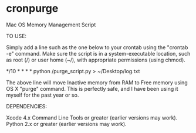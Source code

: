 cronpurge
=========

Mac OS Memory Management Script

TO USE:

Simply add a line such as the one below to your crontab using the "crontab -e" command. Make sure the script is in a system-executable location, such as root (/) or user home (~/), with appropriate permissions (using chmod).

*/10 * * * * python /purge_script.py > ~/Desktop/log.txt

The above line will move Inactive memory from RAM to Free memory using OS X "purge" command. This is perfectly safe, and I have been using it myself for the past year or so.

DEPENDENCIES:

Xcode 4.x Command Line Tools or greater (earlier versions may work).
Python 2.x or greater (earlier versions may work).
